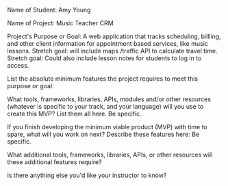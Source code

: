 Name of Student: Amy Young  

Name of Project: Music Teacher CRM

Project's Purpose or Goal: A web application that tracks scheduling, billling, and other client information for appointment based services, like music lessons. Stretch goal: will include maps /traffic API to calculate travel time. Stretch goal: Could also include lesson notes for students to log in to access.

List the absolute minimum features the project requires to meet this purpose or goal:

What tools, frameworks, libraries, APIs, modules and/or other resources (whatever is specific to your track, and your language) will you use to create this MVP? List them all here. Be specific.

If you finish developing the minimum viable product (MVP) with time to spare, what will you work on next? Describe these features here: Be specific.

What additional tools, frameworks, libraries, APIs, or other resources will these additional features require?

Is there anything else you'd like your instructor to know?